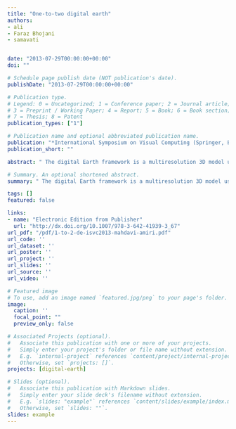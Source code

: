 ```yaml
---
title: "One-to-two digital earth"
authors:
- ali
- Faraz Bhojani
- samavati


date: "2013-07-29T00:00:00+00:00"
doi: ""

# Schedule page publish date (NOT publication's date).
publishDate: "2013-07-29T00:00:00+00:00"

# Publication type.
# Legend: 0 = Uncategorized; 1 = Conference paper; 2 = Journal article;
# 3 = Preprint / Working Paper; 4 = Report; 5 = Book; 6 = Book section;
# 7 = Thesis; 8 = Patent
publication_types: ["1"]

# Publication name and optional abbreviated publication name.
publication: "*International Symposium on Visual Computing (Springer, Berlin, Heidelberg)*"
publication_short: ""

abstract: " The digital Earth framework is a multiresolution 3D model used to visualize location-based data. In this paper, we introduce a new digital Earth framework using a cube as its underlying polyhedron. To create multiresolution, we introduce two types of 1-to-2 refinement. Having a smaller factor of refinement enables us to provide more resolutions and therefore a smoother transition among resolutions. We also suggest two indexing methods specifically designed for quadrilateral cells resulting from 1-to-2 refinement. We finally discuss the equal area spherical projection that we are using in this framework to model the Earth as a sphere partitioned to equal area cells."

# Summary. An optional shortened abstract.
summary: " The digital Earth framework is a multiresolution 3D model used to visualize location-based data. In this paper, we introduce a new digital Earth framework using a cube as its underlying polyhedron. To create multiresolution, we introduce two types of 1-to-2 refinement. Having a smaller factor of refinement enables us to provide more resolutions and therefore a smoother transition among resolutions. We also suggest two indexing methods specifically designed for quadrilateral cells resulting from..."

tags: []
featured: false

links:
- name: "Electronic Edition from Publisher"
  url: "http://dx.doi.org/10.1007/978-3-642-41939-3_67"
url_pdf: "/pdf/1-to-2-de-isvc2013-mahdavi-amiri.pdf"
url_code: ''
url_dataset: ''
url_poster: ''
url_project: ''
url_slides: ''
url_source: ''
url_video: ''

# Featured image
# To use, add an image named `featured.jpg/png` to your page's folder. 
image:
  caption: ''
  focal_point: ""
  preview_only: false

# Associated Projects (optional).
#   Associate this publication with one or more of your projects.
#   Simply enter your project's folder or file name without extension.
#   E.g. `internal-project` references `content/project/internal-project/index.md`.
#   Otherwise, set `projects: []`.
projects: [digital-earth]

# Slides (optional).
#   Associate this publication with Markdown slides.
#   Simply enter your slide deck's filename without extension.
#   E.g. `slides: "example"` references `content/slides/example/index.md`.
#   Otherwise, set `slides: ""`.
slides: example
---
```

